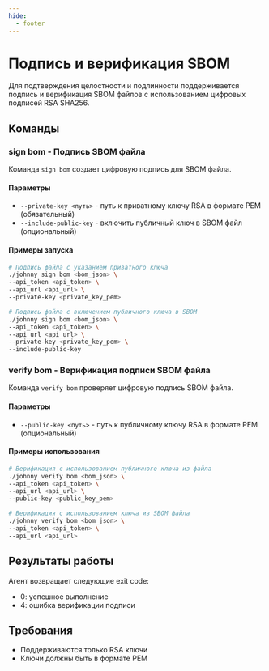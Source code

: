 ```yaml
---
hide:
  - footer
---
```


# Подпись и верификация SBOM

Для подтверждения целостности и подлинности поддерживается подпись и верификация SBOM файлов с использованием цифровых подписей RSA SHA256.

## Команды

### sign bom - Подпись SBOM файла

Команда `sign bom` создает цифровую подпись для SBOM файла.

#### Параметры

- `--private-key <путь>` - путь к приватному ключу RSA в формате PEM (обязательный)
- `--include-public-key` - включить публичный ключ в SBOM файл (опциональный)

#### Примеры запуска

```bash
# Подпись файла с указанием приватного ключа
./johnny sign bom <bom_json> \
--api_token <api_token> \
--api_url <api_url> \
--private-key <private_key_pem>

# Подпись файла с включением публичного ключа в SBOM
./johnny sign bom <bom_json> \
--api_token <api_token> \
--api_url <api_url> \
--private-key <private_key_pem> \
--include-public-key 
```

### verify bom - Верификация подписи SBOM файла

Команда `verify bom` проверяет цифровую подпись SBOM файла.

#### Параметры

- `--public-key <путь>` - путь к публичному ключу RSA в формате PEM (опциональный)

#### Примеры использования

```bash
# Верификация с использованием публичного ключа из файла
./johnny verify bom <bom_json> \
--api_token <api_token> \
--api_url <api_url> \
--public-key <public_key_pem>

# Верификация с использованием ключа из SBOM файла
./johnny verify bom <bom_json> \
--api_token <api_token> \
--api_url <api_url>
```

## Результаты работы

Агент возвращает следующие exit code:

- 0: успешное выполнение
- 4: ошибка верификации подписи

## Требования

- Поддерживаются только RSA ключи
- Ключи должны быть в формате PEM
